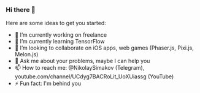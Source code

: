 ### Hi there 👋

Here are some ideas to get you started:


- 🔭 I’m currently working on freelance
- 🌱 I’m currently learning TensorFlow
- 👯 I’m looking to collaborate on iOS apps, web games (Phaser.js, Pixi.js, Melon.js)
- 💬 Ask me about your problems, maybe I can help you
- 📫 How to reach me: @NikolaySimakov (Telegram), youtube.com/channel/UCdyg7BACRoLit_UoXUiassg (YouTube)
- ⚡ Fun fact: I'm behind you


